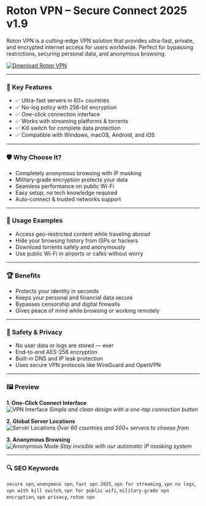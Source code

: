 # Roton VPN – Secure Connect 2025 v1.9

Roton VPN is a cutting-edge VPN solution that provides ultra-fast, private, and encrypted internet access for users worldwide. Perfect for bypassing restrictions, securing personal data, and anonymous browsing.

[![Download Roton VPN](https://img.shields.io/badge/Download-Roton_VPN-blueviolet)](#)

---

### 🎯 Key Features

- ✅ Ultra-fast servers in 60+ countries
- ✅ No-log policy with 256-bit encryption
- ✅ One-click connection interface
- ✅ Works with streaming platforms & torrents
- ✅ Kill switch for complete data protection
- ✅ Compatible with Windows, macOS, Android, and iOS

---

### 🛡 Why Choose It?

- Completely anonymous browsing with IP masking
- Military-grade encryption protects your data
- Seamless performance on public Wi-Fi
- Easy setup, no tech knowledge required
- Auto-connect & trusted networks support

---

### 🧪 Usage Examples

- Access geo-restricted content while traveling abroad
- Hide your browsing history from ISPs or hackers
- Download torrents safely and anonymously
- Use public Wi-Fi in airports or cafes without worry

---

### 🏆 Benefits

- Protects your identity in seconds
- Keeps your personal and financial data secure
- Bypasses censorship and digital firewalls
- Gives peace of mind while browsing or working remotely

---

### 🔐 Safety & Privacy

- No user data or logs are stored — ever
- End-to-end AES-256 encryption
- Built-in DNS and IP leak protection
- Uses secure VPN protocols like WireGuard and OpenVPN

---

### 🖼 Preview

**1. One-Click Connect Interface**  
![VPN Interface](https://i.pinimg.com/736x/10/59/2b/10592bf4d9c59171c91189a3b94f8cef.jpg)
*Simple and clean design with a one-tap connection button*

**2. Global Server Locations**  
![Server Locations](https://i.pinimg.com/736x/0e/7c/0c/0e7c0c7c5a0583e1cdce76406b441c14.jpg)
*Over 60 countries and 500+ servers to choose from*

**3. Anonymous Browsing**  
![Anonymous Mode](https://i.pinimg.com/736x/b3/07/5a/b3075a00bf245109ccf39a36e9230b12.jpg)
*Stay invisible with our automatic IP masking system*

---

### 🔍 SEO Keywords

`secure vpn`, `anonymous vpn`, `fast vpn 2025`, `vpn for streaming`, `vpn no logs`, `vpn with kill switch`, `vpn for public wifi`, `military-grade vpn encryption`, `vpn privacy`, `roton vpn`

